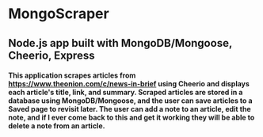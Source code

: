 # MongoScraper
## Node.js app built with MongoDB/Mongoose, Cheerio, Express

#### This application scrapes articles from https://www.theonion.com/c/news-in-brief using Cheerio and displays each article's title, link, and summary. Scraped articles are stored in a database using MongoDB/Mongoose, and the user can save articles to a Saved page to revisit later. The user can add a note to an article, edit the note, and if I ever come back to this and get it working they will be able to delete a note from an article.
